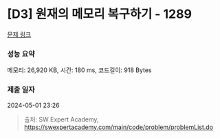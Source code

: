 # [D3] 원재의 메모리 복구하기 - 1289 

[문제 링크](https://swexpertacademy.com/main/code/problem/problemDetail.do?contestProbId=AV19AcoKI9sCFAZN) 

### 성능 요약

메모리: 26,920 KB, 시간: 180 ms, 코드길이: 918 Bytes

### 제출 일자

2024-05-01 23:26



> 출처: SW Expert Academy, https://swexpertacademy.com/main/code/problem/problemList.do